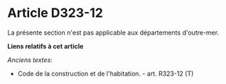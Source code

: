 # Article D323-12

La présente section n'est pas applicable aux départements d'outre-mer.

**Liens relatifs à cet article**

_Anciens textes_:

  - Code de la construction et de l'habitation. - art. R323-12 (T)
